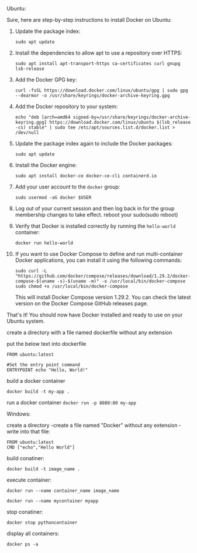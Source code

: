 Ubuntu:

Sure, here are step-by-step instructions to install Docker on Ubuntu:

1. Update the package index:

   ```
   sudo apt update
   ```

2. Install the dependencies to allow apt to use a repository over HTTPS:

   ```
   sudo apt install apt-transport-https ca-certificates curl gnupg lsb-release
   ```

3. Add the Docker GPG key:

   ```
   curl -fsSL https://download.docker.com/linux/ubuntu/gpg | sudo gpg --dearmor -o /usr/share/keyrings/docker-archive-keyring.gpg
   ```

4. Add the Docker repository to your system:

   ```
   echo "deb [arch=amd64 signed-by=/usr/share/keyrings/docker-archive-keyring.gpg] https://download.docker.com/linux/ubuntu $(lsb_release -cs) stable" | sudo tee /etc/apt/sources.list.d/docker.list > /dev/null
   ```

5. Update the package index again to include the Docker packages:

   ```
   sudo apt update
   ```

6. Install the Docker engine:

   ```
   sudo apt install docker-ce docker-ce-cli containerd.io
   ```

7. Add your user account to the `docker` group:

   ```
   sudo usermod -aG docker $USER
   ```

8. Log out of your current session and then log back in for the group membership changes to take effect.
    reboot your sudo(sudo reboot)

9. Verify that Docker is installed correctly by running the `hello-world` container:

   ```
   docker run hello-world
   ```

10. If you want to use Docker Compose to define and run multi-container Docker applications, you can install it using the following commands:

    ```
    sudo curl -L "https://github.com/docker/compose/releases/download/1.29.2/docker-compose-$(uname -s)-$(uname -m)" -o /usr/local/bin/docker-compose
    sudo chmod +x /usr/local/bin/docker-compose
    ```

    This will install Docker Compose version 1.29.2. You can check the latest version on the Docker Compose GitHub releases page.

That's it! You should now have Docker installed and ready to use on your Ubuntu system.



create a directory with a file named dockerfile without any extension

put the below text into dockerfile

``` #Use a base image
FROM ubuntu:latest

#Set the entry point command
ENTRYPOINT echo "Hello, World!" 
```


build a docker container

``` docker build -t my-app . ```


run a docker container
``` docker run -p 8080:80 my-app ```


Windows:

create a directory 
  -create a file named "Docker" without any extension
  -write into that file:
    
    FROM ubuntu:latest
    CMD ["echo","Hello World"]
 
 build conatiner:
  ```
  docker build -t image_name .
  ```
  
  execute container:
  ```
  docker run --name container_name image_name
  ```
  ```
  docker run --name mycontainer myapp
  ```
  
  stop conatiner:
  ```
  docker stop pythoncontainer
  ```
  
  display all containers:
  ```
  docker ps -a
  ```
